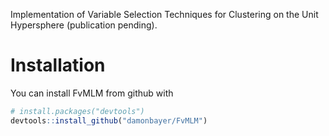 Implementation of Variable Selection Techniques for Clustering on the Unit Hypersphere (publication pending).

# Installation

You can install FvMLM from github with

``` r
# install.packages("devtools")
devtools::install_github("damonbayer/FvMLM")
```
